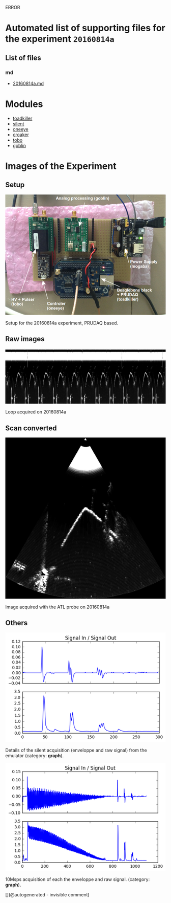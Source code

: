 ERROR

# Automated list of supporting files for the __experiment `20160814a`__

## List of files

### md

* [20160814a.md](/us-draindump/exp/20160814a.md)





# Modules

* [toadkiller](/retired/toadkiller/)
* [silent](/silent/)
* [oneeye](/retired/oneeye/)
* [croaker](/retired/croaker/)
* [tobo](/retired/tobo/)
* [goblin](/goblin/)




# Images of the Experiment

## Setup

![](/include/20160814/20160814-IMG_3430.png)

Setup for the 20160814a experiment, PRUDAQ based.

## Raw images

![](/include/20160814/sonde3V_1.png)

Loop acquired on 20160814a

## Scan converted

![](/include/20160814/20160814-sonde3V_1-4.csv-SC.png)

Image acquired with the ATL probe on 20160814a

## Others

![](/retired/toadkiller/data/test_enveloppe/Details.png)

Details of the silent acquisition (enveloppe and raw signal) from the emulator (category: __graph__).

![](/retired/toadkiller/data/test_enveloppe/SigInSigOut.png)

10Msps acquisition of each the enveloppe and raw signal. (category: __graph__).










[](@autogenerated - invisible comment)